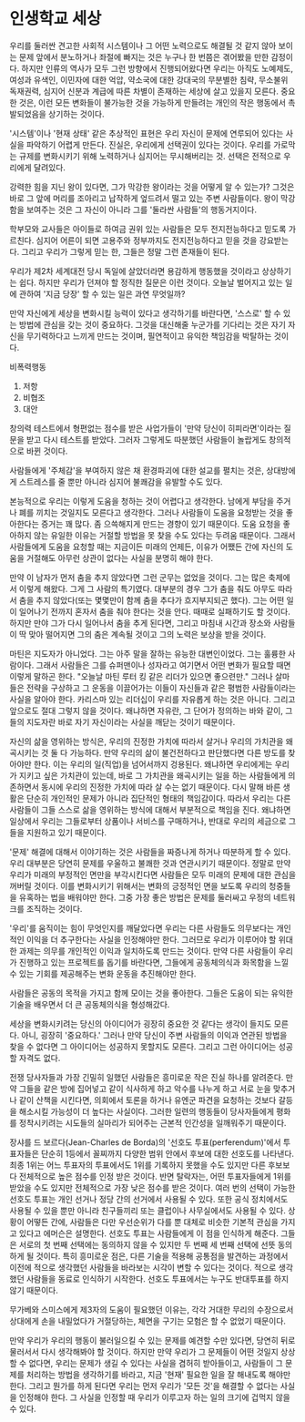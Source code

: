 # 인생학교 세상

우리를 둘러싼 견고한 사회적 시스템이나 그 어떤 노력으로도 해결될 것 같지 않아 보이는 문제 앞에서 분노하거나 좌절에 빠지는 것은 누구나 한 번쯤은 겪어봤을 만한 감정이다. 하지만 인류의 역사가 모두 그런 방향에서 진행되어왔다면 우리는 아직도 노예제도, 여성과 유색인, 이민자에 대한 억압, 약소국에 대한 강대국의 무분별한 침략, 무소불위 독재권력, 심지어 신분과 계급에 따른 차별이 존재하는 세상에 살고 있을지 모른다. 중요한 것은, 이런 모든 변화들이 불가능한 것을 가능하게 만들려는 개인의 작은 행동에서 촉발되었음을 상기하는 것이다.


'시스템'이나 '현재 상태' 같은 추상적인 표현은 우리 자신이 문제에 연루되어 있다는 사실을 파악하기 어렵게 만든다. 진실은, 우리에게 선택권이 있다는 것이다. 우리를 가로막는 규제를 변화시키기 위해 노력하거나 심지어는 무시해버리는 것. 선택은 전적으로 우리에게 달려있다.

강력한 힘을 지닌 왕이 있다면, 그가 막강한 왕이라는 것을 어떻게 알 수 있는가? 그것은 바로 그 앞에 머리를 조아리고 납작하게 엎드려서 떨고 있는 주변 사람들이다. 왕이 막강함을 보여주는 것은 그 자신이 아니라 그를 '둘라싼 사람들'의 행동거지이다.

학부모와 교사들은 아이들로 하여금 권위 있는 사람들은 모두 전지전능하다고 믿도록 가르친다. 심지어 어른이 되면 고용주와 정부까지도 전지전능하다고 믿을 것을 강요받는다. 그리고 우리가 그렇게 믿는 한, 그들은 정말 그런 존재들이 된다.

우리가 제2차 세계대전 당시 독일에 살았더라면 용감하게 행동했을 것이라고 상상하기는 쉽다. 하지만 우리가 던져야 할 정직한 질문은 이런 것이다. 오늘날 벌어지고 있는 일에 관하여 '지금 당장' 할 수 있는 일은 과연 무엇일까?

만약 자신에게 세상을 변화시킬 능력이 있다고 생각하기를 바란다면, '스스로' 할 수 있는 방법에 관심을 갖는 것이 중요하다. 그것을 대신해줄 누군가를 기다리는 것은 자기 자신을 무기력하다고 느끼게 만드는 것이며, 필연적이고 유익한 책임감을 박탈하는 것이다.

비폭력행동
1. 저항
2. 비협조
3. 대안

창의력 테스트에서 형편없는 점수를 받은 사업가들이 '만약 당신이 히피라면'이라는 질문을 받고 다시 테스트를 받았다. 그러자 그렇게도 따분했던 사람들이 놀랍게도 창의적으로 바뀐 것이다.

사람들에게 '주체감'을 부여하지 않은 채 환경파괴에 대한 설교를 펼치는 것은, 상대방에게 스트레스를 줄 뿐만 아니라 심지어 불쾌감을 유발할 수도 있다.

본능적으로 우리는 이렇게 도움을 청하는 것이 어렵다고 생각한다. 남에게 부담을 주거나 폐를 끼치는 것일지도 모른다고 생각한다. 그러나 사람들이 도움을 요청받는 것을 좋아한다는 증거는 꽤 많다. 좀 으쓱해지게 만드는 경향이 있기 때문이다. 도움 요청을 좋아하지 않는 유일한 이유는 거절할 방법을 못 찾을 수도 있다는 두려움 때문이다. 그래서 사람들에게 도움을 요청할 때는 지금이든 미래의 언제든, 이유가 어쨌든 간에 자신의 도움을 거절해도 아무런 상관이 없다는 사실을 분명히 해야 한다.

만약 이 남자가 먼저 춤을 추지 않았다면 그런 군무는 없었을 것이다. 그는 많은 축제에서 이렇게 해왔다. 그게 그 사람의 특기였다. 대부분의 경우 그가 춤을 춰도 아무도 따라서 춤을 추지 않았다(또는 몇몇만이 함께 춤을 추다가 흐지부지되곤 했다). 그는 어떤 일이 일어나기 전까지 혼자서 춤을 춰야 한다는 것을 안다. 때때로 실패하기도 할 것이다. 하지만 만야 그가 다시 일어나서 춤을 추게 된다면, 그리고 마침내 시간과 장소와 사람들이 딱 맞아 떨어지면 그의 춤은 계속될 것이고 그의 노력은 보상을 받을 것이다.

마틴은 지도자가 아니었다. 그는 아주 말을 잘하는 유능한 대변인이었다. 그는 훌륭한 사람이다. 그래서 사람들은 그를 슈퍼맨이나 성자라고 여기면서 어떤 변화가 필요할 때면 이렇게 말하곤 한다. "오늘날 마틴 루터 킹 같은 리더가 있으면 좋으련만." 그러나 살마들은 전략을 구상하고 그 운동을 이끌어가는 이들이 자신들과 같은 평범한 사람들이라는 사실을 알아야 한다. 카리스마 있는 리더십이 우리를 자유롭게 하는 것은 아니다. 그리고 앞으로도 절대 그렇지 않을 것이다. 왜냐하면 자유란, 그 단어가 정의하는 바와 같이, 그들의 지도자란 바로 자기 자신이라는 사실을 깨닫는 것이기 때문이다.

자신의 삶을 영위하는 방식은, 우리의 진정한 가치에 따라서 살거나 우리의 가치관을 왜곡시키는 것 둘 다 가능하다. 만약 우리의 삶이 불건전하다고 판단했다면 다른 방도를 찾아야만 한다. 이는 우리의 일(직업)을 넘어서까지 겅용된다. 왜냐하면 우리에게는 우리가 지키고 싶은 가치관이 있는데, 바로 그 가치관을 왜곡시키는 일을 하는 사람들에게 의존하면서 동시에 우리의 진정한 가치에 따라 살 수는 없기 때문이다.
다시 말해 바른 생활은 단순히 개인적인 문제가 아니라 집단적인 형태의 책임감이다. 따라서 우리는 다른 사람들이 그들 스스로 삶을 영위하는 방식에 대해서 부분적으로 책임을 진다. 왜냐하면 일상에서 우리는 그들로부터 상품이나 서비스를 구매하거나, 반대로 우리의 세금으로 그들을 지원하고 있기 때문이다.

'문제' 해결에 대해서 이야기하는 것은 사람들을 짜증나게 하거나 따분하게 할 수 있다. 우리 대부분은 당연히 문제를 우울하고 불쾌한 것과 연관시키기 때문이다. 정말로 만약 우리가 미래의 부정적인 면만을 부각시킨다면 사람들은 모두 미래의 문제에 대한 관심을 꺼버릴 것이다. 이를 변화시키기 위해서는 변화의 긍정적인 면을 보도록 우리의 청중들을 유혹하는 법을 배워야만 한다. 그중 가장 좋은 방법은 문제를 둘러싸고 우정의 네트워크를 조직하는 것이다.

'우리'를 움직이는 힘이 무엇인지를 깨달았다면 우리는 다른 사람들도 의무보다는 개인적인 이익을 더 추구한다는 사실을 인정해야만 한다. 그러므로 우리가 이루어야 할 위대한 과제는 의무를 개인적인 이익과 일치하도록 만드는 것이다. 만약 다른 사람들이 우리가 진행하고 있는 프로젝트를 돕기를 바란다면, 그들에게 공동체의식과 화목함을 느낄 수 있는 기회를 제공해주는 변화 운동을 추진해야만 한다.

사람들은 공동의 목적을 가지고 함께 모이는 것을 좋아한다. 그들은 도움이 되는 유익한 기술을 배우면서 더 큰 공동체의식을 형성해갔다.

세상을 변화시키려는 당신의 아이디어가 굉장히 중요한 것 같다는 생각이 들지도 모른다. 아니, 굉장히 '중요하다.' 그러나 만약 당신이 주변 사람들의 이익과 연관된 방법을 찾을 수 없다면 그 아이디어는 성공하지 못할지도 모른다. 그리고 그런 아이디어는 성공할 자격도 없다.

전쟁 당사자들과 가장 긴밀히 일했던 사람들은 흥미로운 작은 진실 하나를 알려준다. 만약 그들을 같은 방에 집어넣고 같이 식사하게 하고 악수를 나누게 하고 서로 눈을 맞추거나 같이 산책을 시킨다면, 의회에서 토론을 하거나 유엔군 파견을 요청하는 것보다 갈등을 해소시킬 가능성이 더 높다는 사실이다. 그러한 일련의 행동들이 당사자들에게 평화를 정착시키려는 시도들의 실마리가 되어주는 근본적 인간성을 일깨워주기 때문이다.

장샤를 드 보르다(Jean-Charles de Borda)의 '선호도 투표(perferendum)'에서 투표자들은 단순히 1등에서 꼴찌까지 다양한 범위 안에서 후보에 대한 선호도를 나타낸다. 최종 1위는 어느 투표자의 투표에서도 1위를 기록하지 못했을 수도 있지만 다른 후보보다 전체적으로 높은 점수를 인정 받은 것이다. 반면 탈락자는, 어떤 투표자들에게 1위를 받았을 수도 있지만 전체적으로 가장 낮은 점수를 받은 것이다. 여러 번의 선택이 가능한 선호도 투표는 개인 선거나 정당 간의 선거에서 사용될 수 있다. 또한 공식 정치에서도 사용될 수 있을 뿐만 아니라 친구들끼리 또는 클럽이나 사무실에서도 사용될 수 있다.
상황이 어떻든 간에, 사람들은 다만 우선순위가 다를 뿐 대체로 비슷한 기본적 관심을 가지고 있다고 에머슨은 설명한다. 선호도 투표는 사람들에게 이 점을 인식하게 해준다. 그들은 서로의 첫 번째 선택에는 동의하지 않을 수 있지만 두 번째 세 번째 선택에 선뜻 동의하게 될 것이다.
특히 흥미로운 점은, 다른 기술을 적용해 공통점을 발견하는 과정에서 이전에 적으로 생각했던 사람들을 바라보는 시각이 변할 수 있다는 것이다. 적으로 생각했던 사람들을 동료로 인식하기 시작한다. 선호도 투표에서는 누구도 반대투표를 하지 않기 때문이다.

무가베와 스미스에게 제3자의 도움이 필요했던 이유는, 각각 거대한 무리의 수장으로서 상대에게 손을 내밀었다가 거절당하는, 체면을 구기는 모험은 할 수 없었기 때문이다.

만약 우리가 우리의 행동이 불러일으킬 수 있는 문제를 예견할 수만 있다면, 당연히 뒤로 물러서서 다시 생각해봐야 할 것이다. 하지만 만약 우리가 그 문제들이 어떤 것일지 상상할 수 없다면, 우리는 문제가 생길 수 있다는 사실을 겸허히 받아들이고, 사람들이 그 문제를 처리하는 방법을 생각하기를 바라고, 지금 '현재' 필요한 일을 잘 해내도록 해야만 한다. 그리고 뭔가를 하게 된다면 우리는 먼저 우리가 '모든 것'을 해결할 수 없다는 사실을 인정해야 한다. 그 사실을 인정할 때 우리가 이루고자 하는 일의 크기에 겁먹지 않을 수 있다.
